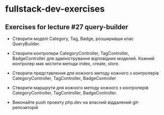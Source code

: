 # fullstack-dev-exercises

## Exercises for lecture #27 query-builder

- Створити моделі Category, Tag, Badge, розширивши клас QueryBuilder.
- Створити контролери CategoryController, TagController, BadgeController для адміністрування відповідних моделей. Кожний контролер має містити методи index, create, store. 
- Створити представлення для кожного методу кожного з контролерів CategoryController, TagController, BadgeController
- Створити маршрути для кожного методу кожного з контролерів CategoryController, TagController, BadgeController.

- Виконайте push проекту php.dev на власний віддалений git-репозиторій 
